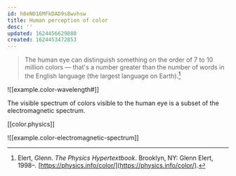 ```yaml
---
id: h8eNO16MFkDAD9s8wvhsw
title: Human perception of color
desc: ''
updated: 1624456629880
created: 1624453472853
---
```


> The human eye can distinguish something on the order of 7 to 10 million colors — that's a number greater than the number of words in the English language (the largest language on Earth).[^1]

![[example.color-wavelength#]]

The visible spectrum of colors visible to the human eye is a subset of the electromagnetic spectrum. 

[[color.physics]]

![[example.color-electromagnetic-spectrum]]

[^1]: Elert, Glenn. *The Physics Hypertextbook*. Brooklyn, NY: Glenn Elert, 1998–. [https://physics.info/color/](https://physics.info/color/).